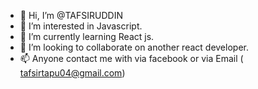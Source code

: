 - 👋 Hi, I’m @TAFSIRUDDIN
- 👀 I’m interested in Javascript.
- 🌱 I’m currently learning React js.
- 💞️ I’m looking to collaborate on another react developer.
- 📫 Anyone contact me with via facebook or via Email ( tafsirtapu04@gmail.com)

<!---
TAFSIRUDDIN/TAFSIRUDDIN is a ✨ special ✨ repository because its `README.md` (this file) appears on your GitHub profile.
You can click the Preview link to take a look at your changes.
--->
